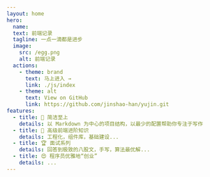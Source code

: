 ```yaml
---
layout: home
hero:
  name:
  text: 前端记录
  tagline: 一点一滴都是进步
  image:
    src: /egg.png
    alt: 前端记录
  actions:
    - theme: brand
      text: 马上进入 →
      link: ./js/index
    - theme: alt
      text: View on GitHub
      link: https://github.com/jinshao-han/yujin.git
features:
  - title: 🦾 简洁至上
    details: 以 Markdown 为中心的项目结构，以最少的配置帮助你专注于写作
  - title: 🦾 高级前端进阶知识
    details: 工程化，组件库，基础建设...
  - title: 🏆 面试系列
    details: 回答到极致的八股文，手写，算法最优解...
  - title: 😍 程序员优雅地“创业”
    details: ...
---
```

